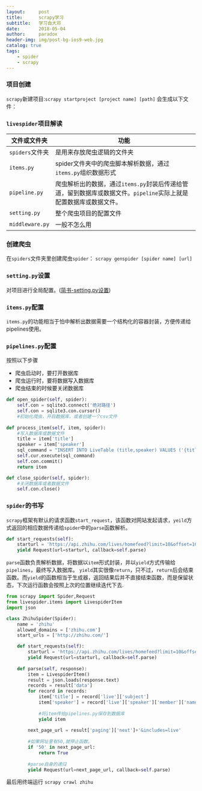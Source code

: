 ```yaml
---
layout:     post
title:      scrapy学习
subtitle:   学习自大邓
date:       2018-05-04
author:     paradox
header-img: img/post-bg-ios9-web.jpg
catalog: true
tags:
    - spider
    - scrapy
---
```


### 项目创建

`scrapy`新建项目:`scrapy startproject [project name] [path]`
会生成以下文件：

### `livespider`项目解读

| 文件或文件夹    | 功能                                                         |
| --------------- | ------------------------------------------------------------ |
| `spiders`文件夹 | 是用来存放爬虫逻辑的文件夹                                   |
| `items.py`      | spider文件夹中的爬虫脚本解析数据，通过`items.py`组织数据形式 |
| `pipeline.py`   | 爬虫解析出的数据，通过`items.py`封装后传递给管道，留到数据库或数据文件。`pipeline`实际上就是配置数据库或数据文件。 |
| `setting.py`    | 整个爬虫项目的配置文件                                       |
| `middleware.py` | 一般不怎么用                                                 |

### 创建爬虫
在`spiders`文件夹里创建爬虫`spider`：
`scrapy genspider [spider name] [url]`

### `setting.py`设置
对项目进行全局配置。([简书-setting.py设置](https://www.jianshu.com/p/df9c0d1e9087))

### `items.py`配置
`items.py`的功能相当于怕中解析出数据需要一个结构化的容器封装，方便传递给pipelines使用。

### `pipelines.py`配置
按照以下步骤
- 爬虫启动时，要打开数据库
- 爬虫运行时，要将数据写入数据库
- 爬虫结束的时候要关闭数据库

```python
def open_spider(self, spider):
    self.con = sqlite3.connect('绝对路径')
    self.con = sqlite3.con.cursor()
    #初始化爬虫，开启数据库，或者创建一个csv文件
    
def process_item(self, item, spider):
    #写入数据库或数据文件
    title = item['title']
    speaker = item['speaker']
    sql_command = "INSERT INTO LiveTable (title,speaker) VALUES ('{title}','{speaker}')".format(title=title, speaker=speaker)
    self.cur.execute(sql_command)
    self.con.commit()
    return item

def close_spider(self, spider):
    #关闭数据库或者数据文件
    self.con.close()
```

### `spider`的书写
`scrapy`框架有默认的请求函数`start_request`，该函数对网站发起请求，`yeild`方式返回的相应数据传递给`spider`中的`parse`函数解析。
```python
def start_requests(self):
    starturl = 'https://api.zhihu.com/lives/homefeed?limit=10&offset=10&includes=live'
    yield Request(url=starturl, callback=self.parse)
```
`parse`函数负责解析数据，将数据以`item`形式封装，并以`yield`方式传输给`pipelines`，最终写入数据库。
`yield`其实很像`return`，只不过，`return`后会结束函数。而`yield`的函数相当于生成器，返回结果后并不直接结束函数，而是保留状态，下次运行函数会按照上次的位置继续迭代下去.
```python
from scrapy import Spider,Request
from livespider.items import LivespiderItem
import json

class ZhihuSpider(Spider):
    name = 'zhihu'
    allowed_domains = ['zhihu.com']
    start_urls = ['http://zhihu.com/']

    def start_requests(self):
        starturl = 'https://api.zhihu.com/lives/homefeed?limit=10&offset=10&includes=live'
        yield Request(url=starturl, callback=self.parse)
        
    def parse(self, response):
        item = LivespiderItem()
        result = json.loads(response.text)
        records = result['data']
        for record in records:
            item['title'] = record['live']['subject']
            item['speaker'] = record['live']['speaker']['member']['name']
            
            #将item传给pipelines.py保存到数据库
            yield item
        
        next_page_url = result['paging']['next']+'&includes=live'
        
        #如果网址里有50,就停止函数。
        if '50' in next_page_url:
            return True
            
        #parse自身的递归
        yield Request(url=next_page_url, callback=self.parse)
```

最后用终端运行
`scrapy crawl zhihu`


